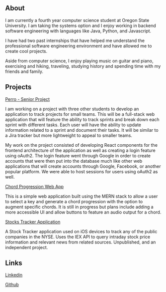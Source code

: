 ## About

I am currently a fourth year computer science student at Oregon State University. I am taking the systems option and I enjoy working in backend software engineering 
with languages like Java, Python, and Javascript. 

I have had two past internships that have helped me understand the professional software engineering environment
and have allowed me to create cool projects. 

Aside from computer science, I enjoy playing music on guitar and piano, exercising and hiking, traveling, studying history
and spending time with my friends and family.

## Projects

[Perro - Senior Project](https://github.com/Jonesy22/Perro)

I am working on a project with three other students to develop an application to track projects for small teams. This will be a full-stack web application that will feature the ability to track sprints and break down each sprint with different tasks. Each user will have the ability to update information related to a sprint and document their tasks. It will be similar to a Jira tracker but more lightweight to appeal to smaller teams.

My work on the project consisted of developing React components for the frontend architecture of the application as well as creating a login feature using oAuth2. The login feature went through Google in order to create accounts that were then put into the database much like other web applications that will create accounts through Google, Facebook, or another popular platform. We were able to host sessions for users using oAuth2 as well. 


[Chord Progression Web App](https://github.com/matthewlev13/music-app)

This is a simple web application built using the MERN stack to allow a user to select a key and generate a chord progression with the option to augment specific chords. It is still in progress but plans include adding a more accessible UI and allow buttons to feature an audio output for a chord.


[Stocks Tracker Application](https://github.com/matthewlev13/MyStocks-Application)

A Stock Tracker application used on iOS devices to track any of the public companies in the NYSE. Uses the IEX API to query intraday stock price information and relevant news from related sources. Unpublished, and an independent project.

## Links
[Linkedin](https://www.linkedin.com/in/matthew-levis/)

[Github](https://github.com/matthewlev13)
